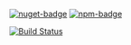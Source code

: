 [![nuget-badge](https://img.shields.io/badge/nuget-active-blue.svg)](https://www.nuget.org/packages/NequeoBase)
[![npm-badge](https://img.shields.io/badge/npm-active-blue.svg)](https://www.npmjs.com/package/nequeobase)

[![Build Status](http://www.nequeo.com.au:8080/job/NequeoBase/badge/icon?style=plastic )](http://www.nequeo.com.au:8080/job/NequeoBase/)
